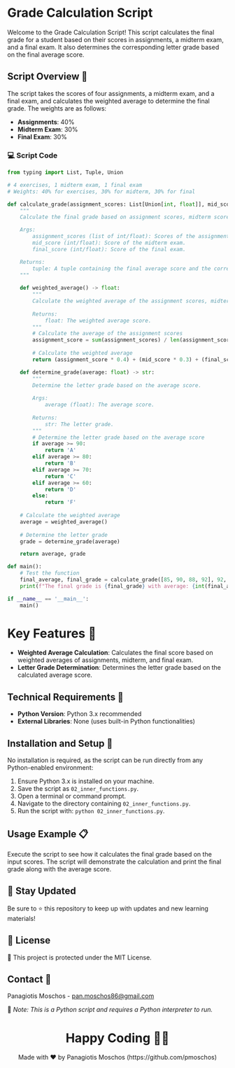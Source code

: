 # Grade Calculation Script

Welcome to the Grade Calculation Script! This script calculates the final grade for a student based on their scores in assignments, a midterm exam, and a final exam. It also determines the corresponding letter grade based on the final average score.

## Script Overview 📘

The script takes the scores of four assignments, a midterm exam, and a final exam, and calculates the weighted average to determine the final grade. The weights are as follows:
- **Assignments**: 40%
- **Midterm Exam**: 30%
- **Final Exam**: 30%

### :computer: Script Code

```python
from typing import List, Tuple, Union

# 4 exercises, 1 midterm exam, 1 final exam
# Weights: 40% for exercises, 30% for midterm, 30% for final

def calculate_grade(assignment_scores: List[Union[int, float]], mid_score: Union[int, float], final_score: Union[int, float]) -> Tuple[float, str]:
    """
    Calculate the final grade based on assignment scores, midterm score, and final exam score.

    Args:
        assignment_scores (list of int/float): Scores of the assignments.
        mid_score (int/float): Score of the midterm exam.
        final_score (int/float): Score of the final exam.

    Returns:
        tuple: A tuple containing the final average score and the corresponding letter grade.
    """
    
    def weighted_average() -> float:
        """
        Calculate the weighted average of the assignment scores, midterm score, and final exam score.
        
        Returns:
            float: The weighted average score.
        """
        # Calculate the average of the assignment scores
        assignment_score = sum(assignment_scores) / len(assignment_scores)
        
        # Calculate the weighted average
        return (assignment_score * 0.4) + (mid_score * 0.3) + (final_score * 0.3)

    def determine_grade(average: float) -> str:
        """
        Determine the letter grade based on the average score.
        
        Args:
            average (float): The average score.
        
        Returns:
            str: The letter grade.
        """
        # Determine the letter grade based on the average score
        if average >= 90:
            return 'A'
        elif average >= 80:
            return 'B'
        elif average >= 70:
            return 'C'
        elif average >= 60:
            return 'D'
        else:
            return 'F'
    
    # Calculate the weighted average
    average = weighted_average()
    
    # Determine the letter grade
    grade = determine_grade(average)

    return average, grade

def main():
    # Test the function
    final_average, final_grade = calculate_grade([85, 90, 88, 92], 92, 84)
    print(f"The final grade is {final_grade} with average: {int(final_average)}")

if __name__ == '__main__':
    main()
```

# Key Features 🌟
- **Weighted Average Calculation**: Calculates the final score based on weighted averages of assignments, midterm, and final exam.
- **Letter Grade Determination**: Determines the letter grade based on the calculated average score.

## Technical Requirements 🔧
- **Python Version**: Python 3.x recommended
- **External Libraries**: None (uses built-in Python functionalities)

## Installation and Setup 🚀
No installation is required, as the script can be run directly from any Python-enabled environment:

1. Ensure Python 3.x is installed on your machine.
2. Save the script as `02_inner_functions.py`.
3. Open a terminal or command prompt.
4. Navigate to the directory containing `02_inner_functions.py`.
5. Run the script with: `python 02_inner_functions.py`.

## Usage Example 📋
Execute the script to see how it calculates the final grade based on the input scores. The script will demonstrate the calculation and print the final grade along with the average score.

## 📢 Stay Updated
Be sure to ⭐ this repository to keep up with updates and new learning materials!

## 📄 License
🔐 This project is protected under the MIT License.

## Contact 📧
Panagiotis Moschos - pan.moschos86@gmail.com

🔗 *Note: This is a Python script and requires a Python interpreter to run.*

<h1 align="center">Happy Coding 👨‍💻</h1>
<p align="center">
  Made with ❤️ by Panagiotis Moschos (https://github.com/pmoschos)
</p>
